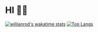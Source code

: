 # HI 👨‍💻
[![willianrod's wakatime stats](https://github-readme-stats.vercel.app/api/wakatime?username=pmpavl&layout=compact&theme=material-palenight&langs_count=6)](https://github.com/anuraghazra/github-readme-stats)
[![Top Langs](https://github-readme-stats.vercel.app/api/top-langs/?username=pmpavl&layout=compact&theme=material-palenight&langs_count=6)](https://github.com/anuraghazra/github-readme-stats)
